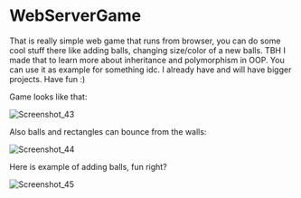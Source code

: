 # WebServerGame
That is really simple web game that runs from browser, you can do some cool stuff there like adding balls, changing size/color of a new balls. TBH I made that to learn more about inheritance and polymorphism in OOP. You can use it as example for something idc. I already have and will have bigger projects. Have fun :)

Game looks like that:

![Screenshot_43](https://user-images.githubusercontent.com/73321844/119581234-01917580-bd77-11eb-93ac-95f84f357d91.png)

Also balls and rectangles can bounce from the walls:

![Screenshot_44](https://user-images.githubusercontent.com/73321844/119581223-fe968500-bd76-11eb-9dbd-d878728f44ce.png)

Here is example of adding balls, fun right?

![Screenshot_45](https://user-images.githubusercontent.com/73321844/119581533-9a27f580-bd77-11eb-9c5c-01097dae17a9.png)
